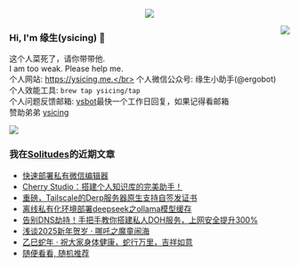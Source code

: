 <p align="center">
    <img align="center" src="https://github-profile-trophy.vercel.app/?username=ysicing&title=Star,Follower,Commit,Issue" style="max-width:100%;">
</p>

<img align="right" src="https://github-readme-stats.vercel.app/api?username=ysicing&show_icons=true&icon_color=805AD5&text_color=718096&bg_color=ffffff&hide_title=true" />


### Hi, I'm 缘生(ysicing) 👋

<!--
**ysicing/ysicing** is a ✨ _special_ ✨ repository because its `README.md` (this file) appears on your GitHub profile.

Here are some ideas to get you started:

- 🔭 I’m currently working on ...
- 🌱 I’m currently learning ...
- 👯 I’m looking to collaborate on ...
- 🤔 I’m looking for help with ...
- 💬 Ask me about ...
- 📫 How to reach me: ...
- 😄 Pronouns: ...
- ⚡ Fun fact: ...
- 🌈 I'm currently working on ... 😎
- 🐳 I’m currently learning go\k8s source code. 😅
- 🤔 I'm thinking about how to make more more money 😁.
- 💬 Ask me about `lao biao`
- 📫 How to reach me: mail [i@ysicing.me](mailto:i@ysicing.me) or blog [ysicing.me](https://ysicing.me) 
- sponsor: [ysicing](https://afdian.net/@ysicing)

-->

这个人菜死了，请你带带他.</br>
I am too weak. Please help me.</br>
个人网站: https://ysicing.me.</br>
个人微信公众号: 缘生小助手(@ergobot)</br>
个人效能工具: `brew tap ysicing/tap`</br>
个人问题反馈邮箱:  [ysbot](mailto:ysbot@12306.work)最快一个工作日回复，如果记得看邮箱</br>
赞助弟弟 [ysicing](https://sponsor.ysicing.net/)

![](https://komarev.com/ghpvc/?username=ysicing&color=green)

<!--events start -->

### 我在[Solitudes](https://ysicing.me)的近期文章

*  [快速部署私有微信编辑器](https://blog.ysicing.net/doocs-md/v1)
*  [Cherry Studio：搭建个人知识库的完美助手！](https://blog.ysicing.net/cherry-studio/v1)
*  [重磅，Tailscale的Derp服务器原生支持自签发证书](https://blog.ysicing.net/tailscale-derper/v1)
*  [离线私有化环境部署deepseek之ollama模型缓存](https://blog.ysicing.net/ollama-models-cache/v1)
*  [告别DNS劫持！手把手教你搭建私人DOH服务，上网安全提升300%](https://blog.ysicing.net/go-doh/v1)
*  [浅谈2025新年贺岁 · 哪吒之魔童闹海](https://blog.ysicing.net/2025-new-year-movies/v1)
*  [乙巳蛇年 · 祝大家身体健康，蛇行万里，吉祥如意](https://blog.ysicing.net/happy-2025snake-lunar-new-year/v1)
*  [随便看看, 随机推荐](https://ysicing.me/random/)


<!--events end -->
